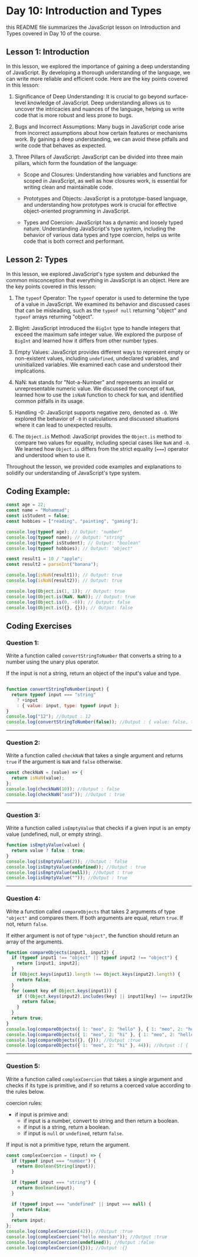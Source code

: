 # Day 10: Introduction and Types
this README file summarizes the JavaScript lesson on Introduction and Types covered in Day 10 of the course.
## Lesson 1: Introduction

In this lesson, we explored the importance of gaining a deep understanding of JavaScript. By developing a thorough understanding of the language, we can write more reliable and efficient code. Here are the key points covered in this lesson:

1. Significance of Deep Understanding: It is crucial to go beyond surface-level knowledge of JavaScript. Deep understanding allows us to uncover the intricacies and nuances of the language, helping us write code that is more robust and less prone to bugs.

2. Bugs and Incorrect Assumptions: Many bugs in JavaScript code arise from incorrect assumptions about how certain features or mechanisms work. By gaining a deep understanding, we can avoid these pitfalls and write code that behaves as expected.

3. Three Pillars of JavaScript: JavaScript can be divided into three main pillars, which form the foundation of the language:

   - Scope and Closures: Understanding how variables and functions are scoped in JavaScript, as well as how closures work, is essential for writing clean and maintainable code.
   
   - Prototypes and Objects: JavaScript is a prototype-based language, and understanding how prototypes work is crucial for effective object-oriented programming in JavaScript.
   
   - Types and Coercion: JavaScript has a dynamic and loosely typed nature. Understanding JavaScript's type system, including the behavior of various data types and type coercion, helps us write code that is both correct and performant.

## Lesson 2: Types

In this lesson, we explored JavaScript's type system and debunked the common misconception that everything in JavaScript is an object. Here are the key points covered in this lesson:

1. The `typeof` Operator: The `typeof` operator is used to determine the type of a value in JavaScript. We examined its behavior and discussed cases that can be misleading, such as the `typeof null` returning "object" and `typeof` arrays returning "object".

2. BigInt: JavaScript introduced the `BigInt` type to handle integers that exceed the maximum safe integer value. We explored the purpose of `BigInt` and learned how it differs from other number types.

3. Empty Values: JavaScript provides different ways to represent empty or non-existent values, including `undefined`, undeclared variables, and uninitialized variables. We examined each case and understood their implications.

4. NaN: `NaN` stands for "Not-a-Number" and represents an invalid or unrepresentable numeric value. We discussed the concept of `NaN`, learned how to use the `isNaN` function to check for `NaN`, and identified common pitfalls in its usage.

5. Handling -0: JavaScript supports negative zero, denoted as `-0`. We explored the behavior of `-0` in calculations and discussed situations where it can lead to unexpected results.

6. The `Object.is` Method: JavaScript provides the `Object.is` method to compare two values for equality, including special cases like `NaN` and `-0`. We learned how `Object.is` differs from the strict equality (`===`) operator and understood when to use it.

Throughout the lesson, we provided code examples and explanations to solidify our understanding of JavaScript's type system.

## Coding Example:

```javascript
const age = 22;
const name = "Mohammad";
const isStudent = false;
const hobbies = ["reading", "painting", "gaming"];

console.log(typeof age); // Output: "number"
console.log(typeof name); // Output: "string"
console.log(typeof isStudent); // Output: "boolean"
console.log(typeof hobbies); // Output: "object"

const result1 = 10 / "apple";
const result2 = parseInt("banana");

console.log(isNaN(result1)); // Output: true
console.log(isNaN(result2)); // Output: true

console.log(Object.is(1, 1)); // Output: true
console.log(Object.is(NaN, NaN)); // Output: true
console.log(Object.is(0, -0)); // Output: false
console.log(Object.is({}, {})); // Output: false
```
## Coding Exercises

### Question 1:

Write a function called `convertStringToNumber` that converts a string to a
number using the unary plus operator. 

If the input is not a string, return an object of the input's value and type.

```javascript

function convertStringToNumber(input) {
  return typeof input === "string"
    ? +input
    : { value: input, type: typeof input };
}
console.log("12"); //Output : 12
console.log(convertStringToNumber(false)); //Output : { value: false, type: 'boolean' }

```

-------------------------------------------------------------------

### Question 2:

Write a function called `checkNaN` that takes a single argument and returns
`true` if the argument is `NaN` and `false` otherwise. 

```javascript
const checkNaN = (value) => {
  return isNaN(value);
};
console.log(checkNaN(10)); //Output : false
console.log(checkNaN("asd")); //Output : true

```

-------------------------------------------------------------------

### Question 3: 

Write a function called `isEmptyValue` that checks if a given input is an empty value (undefined,
null, or empty string). 

```javascript
function isEmptyValue(value) {
  return value ? false : true;
}
console.log(isEmptyValue(2)); //Output : false
console.log(isEmptyValue(undefined)); //Output : true
console.log(isEmptyValue(null)); //Output : true
console.log(isEmptyValue("")); //Output : true

```

-------------------------------------------------------------------

### Question 4: 

Write a function called `compareObjects` that takes 2 arguments of type
`"object"` and compares them. If both arguments are equal, return `true`. If
not, return `false`.

If either argument is not of type `"object"`, the function should return an
array of the arguments. 

```javascript
function compareObjects(input1, input2) {
  if (typeof input1 !== "object" || typeof input2 !== "object") {
    return [input1, input2];
  }
  if (Object.keys(input1).length !== Object.keys(input2).length) {
    return false;
  }
  for (const key of Object.keys(input1)) {
    if (!Object.keys(input2).includes(key) || input1[key] !== input2[key]) {
      return false;
    }
  }
  return true;
}
console.log(compareObjects({ 1: "meo", 2: "hello" }, { 1: "meo", 2: "hello" })); //Output :true
console.log(compareObjects({ 1: "meo", 2: "hi" }, { 1: "meo", 2: "hello" })); //Output :false
console.log(compareObjects({}, {})); //Output :true
console.log(compareObjects({ 1: "meo", 2: "hi" }, 44)); //Output :[ { '1': 'meo', '2': 'hi' }, 44 ]

```

-------------------------------------------------------------------

### Question 5: 

Write a function called `complexCoercion` that takes a single argument and
checks if its type is primitive, and if so returns a coerced value according to
the rules below.

coercion rules: 
- if input is primive and:
  - if input is a number, convert to string and then return a boolean. 
  - if input is a string, return a boolean.
  - if input is `null` or `undefined`, return `false`.

If input is not a primitive type, return the argument.

```javascript
const complexCoercion = (input) => {
  if (typeof input === "number") {
    return Boolean(String(input));
  }

  if (typeof input === "string") {
    return Boolean(input);
  }

  if (typeof input === "undefined" || input === null) {
    return false;
  }
  return input;
};
console.log(complexCoercion(42)); //Output :true
console.log(complexCoercion("hello meoshan")); //Output :true
console.log(complexCoercion(undefined)); //Output :false
console.log(complexCoercion({})); //Output :{}

```
